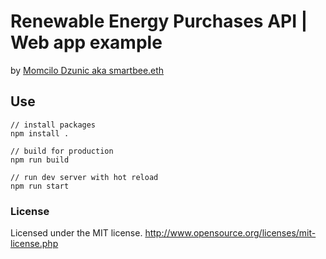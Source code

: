 # Renewable Energy Purchases API | Web app example
by [Momcilo Dzunic aka smartbee.eth](https://twitter.com/mdzunic)

## Use
    // install packages
    npm install .

    // build for production
    npm run build

    // run dev server with hot reload
    npm run start

### License
Licensed under the MIT license.
http://www.opensource.org/licenses/mit-license.php
